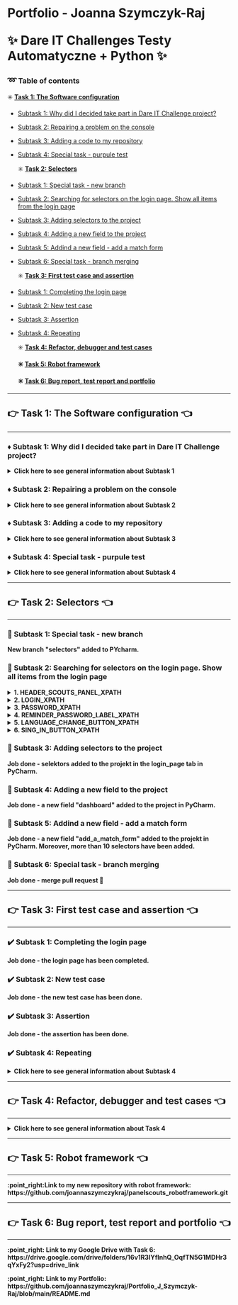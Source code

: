 # Portfolio - Joanna Szymczyk-Raj  <p> :sparkles: Dare IT Challenges Testy Automatyczne + Python :sparkles: </p>

### :loop: Table of contents <p></p>

 :eight_spoked_asterisk: <b>[Task 1: The Software configuration](#point_right-task-1-the-software-configuration-point_left-) </b> <p></p>
* [Subtask 1: Why did I decided take part in Dare IT Challenge project?](#diamonds-subtask-1-why-did-i-decided-take-part-in-dare-it-challenge-project)
* [Subtask 2: Repairing a problem on the console](#diamonds-subtask-2-repairing-a-problem-on-the-console)
* [Subtask 3: Adding a code to my repository](#diamonds-subtask-3-adding-a-code-to-my-repository)
* [Subtask 4: Special task - purpule test](#diamonds-subtask-4-special-task---purpule-test) <p></p>
 :eight_spoked_asterisk: <b>[Task 2: Selectors](#point_right-task-2-selectors-point_left) </b><p></p>
* [Subtask 1: Special task - new branch](#gem-subtask-1-special-task---new-branch)
* [Subtask 2: Searching for selectors on the login page. Show all items from the login page](#gem-subtask-2-searching-for-selectors-on-the-login-page-show-all-items-from-the-login-page)
* [Subtask 3: Adding selectors to the project](#gem-subtask-3-adding-selectors-to-the-project)
* [Subtask 4: Adding a new field to the project](#gem-subtask-4-adding-a-new-field-to-the-project)
* [Subtask 5: Addind a new field - add a match form](#gem-subtask-5-addind-a-new-field---add-a-match-form)
* [Subtask 6: Special task - branch merging](#gem-subtask-6-special-task---branch-merging) <p></p>
 :eight_spoked_asterisk: <b>[Task 3: First test case and assertion](#point_right-task-3-first-test-case-and-assertion-point_left) </b><p></p>
* [Subtask 1: Completing the login page](#heavy_check_mark-subtask-1-completing-the-login-page)
* [Subtask 2: New test case](#heavy_check_mark-subtask-2-new-test-case)
* [Subtask 3: Assertion](#heavy_check_mark-subtask-3-assertion)
* [Subtask 4: Repeating](#heavy_check_mark-subtask-4-repeating) <p></p>
:eight_spoked_asterisk: <b>[Task 4: Refactor, debugger and test cases](#point_right-task-4-refactor-debugger-and-test-cases-point_left) <b/><p></p>
:eight_spoked_asterisk: <b>[Task 5: Robot framework](#point_right-task-5-robot-framework-point_left) <b/><p></p>
:eight_spoked_asterisk: <b>[Task 6: Bug report, test report and portfolio](#point_right-task-6-bug-report-test-report-and-portfolio-point_left) <b/>

   <p></p>
  <p></p>

__________________________________________________________
  
## :point_right: Task 1: The Software configuration :point_left: <p></p>
__________________________________________________________

### :diamonds: Subtask 1: Why did I decided take part in Dare IT Challenge project?

<details>
<summary>Click here to see general information about <b>Subtask 1</b></summary>
<p></p> 
At the beginning of 2023, I decided to change the industry. The choice fell on a software tester. I started self-study, got the <b>ISTQB certificate</b> and participated in several testing congresses (for example <b>Test:Fest</b>). I really feel like doing this and it's my objective for this year. A few months ago I took part in the <b>Manual Tester Challenge</b> project. I decided that the course was very valuable and taking into account the situation on the testing job market, I decided that participation in the Introduction to Automated Testing + Python Challenge would be a good step. I hope that I will learn new things, broaden my horizons, gain experience necessary to apply for my first job as a software tester.
</details>

<p></p>

### :diamonds: Subtask 2: Repairing a problem on the console

<details>
<summary>Click here to see general information about <b>Subtask 2</b></summary>
<p></p>
 Fortunately, I don't get this error (or I don't see it :sweat_smile:) So I'm going to the next task.
</details>

<p></p>

### :diamonds: Subtask 3: Adding a code to my repository
<details>
<summary>Click here to see general information about <b>Subtask 3</b></summary>
<p></p>
 The code added. Files moved to the repository.
</details>

<p></p>

### :diamonds: Subtask 4: Special task - purpule test
<details>
<summary>Click here to see general information about <b>Subtask 4</b></summary>
<p></p>
 My test result: 13/14
</details>

<p></p>

__________________________________________________________
## :point_right: Task 2: Selectors :point_left:
__________________________________________________________

### :gem: Subtask 1: Special task - new branch
New branch "selectors" added to PYcharm.

### :gem: Subtask 2: Searching for selectors on the login page. Show all items from the login page
<details> 
<summary><b>1.	HEADER_SCOUTS_PANEL_XPATH</b></summary>
  
<div>
 <p>
   <b>copy XPath= //*[@id="__next"]/form/div/div[1]/h5</b>
 </p>

<p>
  <ol> 
  <li>/html[1]/body[1]/div[1]/form[1]/div[1]/div[1]/h5[1]</li>
  <li>//h5[contains(@class,'gutterBottom')]</li>
  <li>//h5[@class='MuiTypography-root MuiTypography-h5 MuiTypography-gutterBottom']</li>
  </ol>
</p>
</div>
</details>

<details> 
<summary><b>2. LOGIN_XPATH</b></summary>

<div>
  <p>
<ul><b>a) Login_field_xpath</b></ul>
  </p>
 <b>copy XPath= //*[@id="login"]</b>
<p>
  <ol>
    <li>//input[contains(@class,'MuiInputBase') and @name='login']</li>
    <li>//input[@name='login']</li>
    <li>//input[starts-with(@class,'MuiIn')]</li>
    <li>/html[1]/body[1]/div[1]/form[1]/div[1]/div[1]/div[1]/div[1]/input[1]</li>
  </ol>  
</p>

<ul><b>b) Login_label_xpath</b></ul>

<b>copy XPath= //*[@id="login-label"]</b>
<p>
<ol>
  <li>//label[text()='Login']</li>
  <li>//label[@id='login-label']</li>
  <li>//label[contains(@class,'MuiFormLabel-') and @id='login-label']</li>
  <li>/html[1]/body[1]/div[1]/form[1]/div[1]/div[1]/div[1]/label[1]</li>
</ol>
</p>
</div>
</details>



<details> 
<summary><b>3. PASSWORD_XPATH</b></summary>

<div>
 <p>
<ul><b>a) Password_field_xpath</b></ul>
</p> 
<b>copy XPath= //*[@id="password"]</b>
  <p>
<ol>
  <li>//input[@id='login']</li>
  <li>//input[contains(@class,'MuiInputBase') and @name='login']</li>
  <li>//input[starts-with(@name,'log')]</li>
  <li>/html[1]/body[1]/div[1]/form[1]/div[1]/div[1]/div[1]/div[1]/input[1]</li>
</ol>
</p>

<ul><b>b) Password_label_xpath</b></ul>
<p>
<b>copy XPath= //*[@id="password-label"]</b>
  </p>
  <p>
<ol>
  <li>//label[@id=’password-label’]</li>
  <li>//label[text()='Password']</li>
  <li>//label[contains(@class,'formControl') and @for='password']</li>
  <li>/html[1]/body[1]/div[1]/form[1]/div[1]/div[1]/div[2]/label[1]</li>
</ol>
</p>
</div>
</details>


<details>
  <summary><b>4. REMINDER_PASSWORD_LABEL_XPATH</b></summary>

<div>
  <p>
<b>copy XPath= //*[@id="__next"]/form/div/div[1]/a</b>
</p>
  <p>
<ol>
  <li>//a[text()='Remind password']</li>
  <li>//a[contains(@class,'MuiLink-root')]</li>
  <li>/html[1]/body[1]/div[1]/form[1]/div[1]</li>
  <li>//a[@tabindex='-1']</li>
</ol>
  </p>
</div>
</details>



<details>
<summary><b>5.	LANGUAGE_CHANGE_BUTTON_XPATH</b></summary>
  
<div>
  <p>
<b>copy XPath= //*[@id="__next"]/form/div/div[2]/div/div</b>
 </p>
  <p>
<ol>
  <li>//div[contains(@class,'MuiSelect')]</li>
  <li>//div[text()='English']</li>
  <li>//div[@tabindex='0' and @role='button']</li>
  <li>/html[1]/body[1]/div[1]/form[1]/div[1]/div[2]/div[1]/div[1]</li>
</ol>
  </p>
</div>
</details>


<details>
<summary><b>6.	SING_IN_BUTTON_XPATH</b></summary>
 
<div>
  <p>
<b>copy XPath= //*[@id="__next"]/form/div/div[2]/button/span[1]</b>
 </p>
  <p>
<ol>
  <li>//span[text()='Sign in']</li>
  <li>//span[@class='MuiButton-label']</li>
  <li>//span[contains(@class,'MuiButton')]</li>
  <li>/html[1]/body[1]/div[1]/form[1]/div[1]/div[2]/button[1]/span[1]</li>
</ol>
  </p>
</div>
</details>

### :gem: Subtask 3: Adding selectors to the project
Job done - selektors added to the projekt in the login_page tab in PyCharm.

### :gem: Subtask 4: Adding a new field to the project
Job done - a new field "dashboard" added to the project in PyCharm.

### :gem: Subtask 5: Addind a new field - add a match form
Job done - a new field "add_a_match_form" added to the projekt in PyCharm. Moreover, more than 10 selectors have been added.

### :gem: Subtask 6: Special task - branch merging
Job done - merge pull request :muscle:

__________________________________________________________

## :point_right: Task 3: First test case and assertion :point_left:

__________________________________________________________

### :heavy_check_mark: Subtask 1: Completing the login page
Job done - the login page has been completed.
### :heavy_check_mark: Subtask 2: New test case
Job done - the new test case has been done. 
### :heavy_check_mark: Subtask 3: Assertion
Job done - the assertion has been done.
### :heavy_check_mark: Subtask 4: Repeating
<details>
<summary>Click here to see general information about <b>Subtask 4</b></summary>
 <p>
   <div>
   <b>Tasks done:</b></p>
    <p>
    <ol>
    <li>creation a new page</li>
    <li>creation a new test case</li>
    <li>use an assertion method</li>
    </ol>
    </p>
   </div>
  <p>
  Job done - I'm a master :superhero_woman: :laughing:
</p>
   </details>  

__________________________________________________________

## :point_right: Task 4: Refactor, debugger and test cases :point_left:

__________________________________________________________

<details>
<summary>Click here to see general information about <b>Task 4 </b></summary>
 <p></p>
  
I must admit that this task turned out to be very difficult for me. Mainly because the tests from task 3 that I was getting have (and I was very proud of it!), now stopped working. Sometimes they worked, sometimes they didn't. It took me a long time to grasp this topic. Real blood, sweat and tears. And little sleep.
But it works for me ;-)
Task 4, after researching task 3 in depth, somehow went. I have killer timings in TC, but I think the cause of my problems is a weak computer :-D
I hope my codes will work for you too!

And the end I have to say that it was really fun to sit at night and look for bugs in my own code with bated breath. This is great! But I don't have the strength (and time) for additional tasks... Forgive me

:point_right:Link to my <b>Google Drive</b>: https://drive.google.com/drive/folders/15N5ag82py6HUjEIwgRqGIMbfVKt_8F6s?usp=drive_link

   </details>

__________________________________________________________
## :point_right: Task 5: Robot framework :point_left:

__________________________________________________________

<p></p>
:point_right:Link to my new repository with <b>robot framework<b>: https://github.com/joannaszymczykraj/panelscouts_robotframework.git

__________________________________________________________
## :point_right: Task 6: Bug report, test report and portfolio :point_left:

__________________________________________________________
<p></p>
:point_right: Link to my <b>Google Drive with Task 6<b>: https://drive.google.com/drive/folders/16v1R3lYfInhQ_OqfTN5G1MDHr3qYxFy2?usp=drive_link
<p></p>
:point_right: Link to my <b>Portfolio<b>: https://github.com/joannaszymczykraj/Portfolio_J_Szymczyk-Raj/blob/main/README.md
